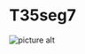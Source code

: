 # T35seg7
 
![picture alt](https://github.com/s100projects/T35seg7/tree/main/Docs/T35seg7_disp_0.jpg "T35seg7 Display 0")
